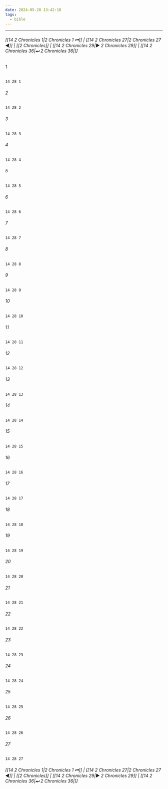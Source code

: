 ```yaml
---
date: 2024-05-28 13:42:18
tags:
  - bible
---
```

___

###### [[14 2 Chronicles 1|2 Chronicles 1 ⏮]] | [[14 2 Chronicles 27|2 Chronicles 27 ◀]] | [[2 Chronicles]] | [[14 2 Chronicles 29|▶ 2 Chronicles 29]] | [[14 2 Chronicles 36|⏭ 2 Chronicles 36|]]

###### 1
``` verse
14 28 1 
```
###### 2
``` verse
14 28 2 
```
###### 3
``` verse
14 28 3 
```
###### 4
``` verse
14 28 4 
```
###### 5
``` verse
14 28 5 
```
###### 6
``` verse
14 28 6 
```
###### 7
``` verse
14 28 7 
```
###### 8
``` verse
14 28 8 
```
###### 9
``` verse
14 28 9 
```
###### 10
``` verse
14 28 10 
```
###### 11
``` verse
14 28 11 
```
###### 12
``` verse
14 28 12 
```
###### 13
``` verse
14 28 13 
```
###### 14
``` verse
14 28 14 
```
###### 15
``` verse
14 28 15 
```
###### 16
``` verse
14 28 16 
```
###### 17
``` verse
14 28 17 
```
###### 18
``` verse
14 28 18 
```
###### 19
``` verse
14 28 19 
```
###### 20
``` verse
14 28 20 
```
###### 21
``` verse
14 28 21 
```
###### 22
``` verse
14 28 22 
```
###### 23
``` verse
14 28 23 
```
###### 24
``` verse
14 28 24 
```
###### 25
``` verse
14 28 25 
```
###### 26
``` verse
14 28 26 
```
###### 27
``` verse
14 28 27 
```

###### [[14 2 Chronicles 1|2 Chronicles 1 ⏮]] | [[14 2 Chronicles 27|2 Chronicles 27 ◀]] | [[2 Chronicles]] | [[14 2 Chronicles 29|▶ 2 Chronicles 29]] | [[14 2 Chronicles 36|⏭ 2 Chronicles 36|]]

